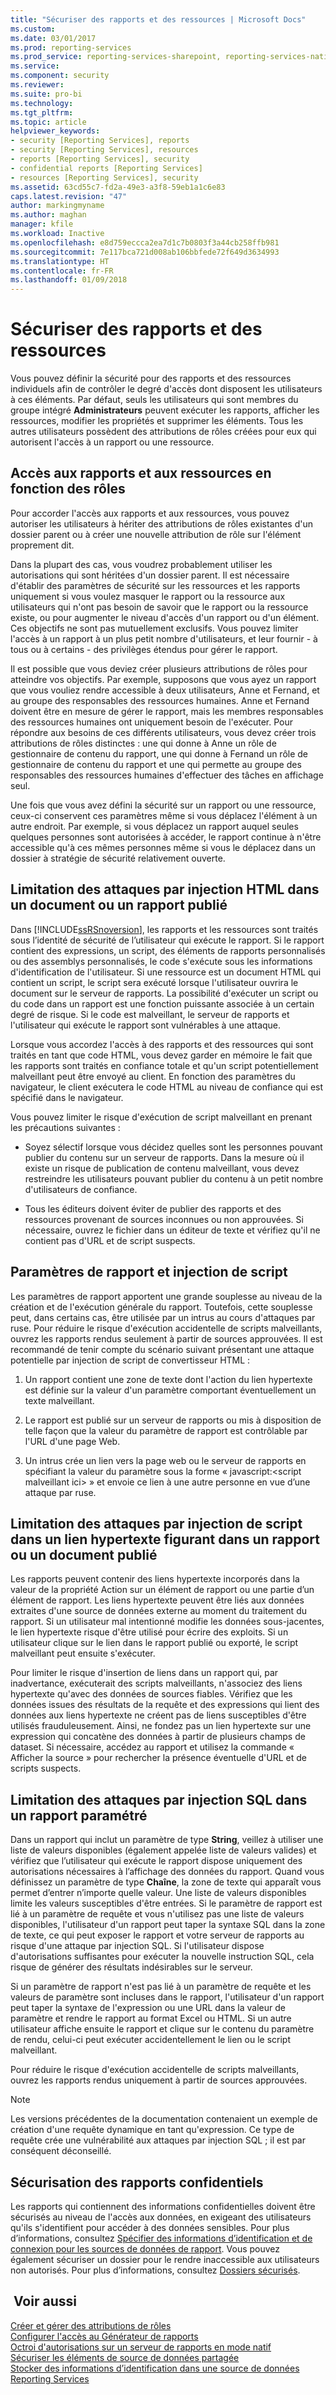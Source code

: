 ```yaml
---
title: "Sécuriser des rapports et des ressources | Microsoft Docs"
ms.custom: 
ms.date: 03/01/2017
ms.prod: reporting-services
ms.prod_service: reporting-services-sharepoint, reporting-services-native
ms.service: 
ms.component: security
ms.reviewer: 
ms.suite: pro-bi
ms.technology: 
ms.tgt_pltfrm: 
ms.topic: article
helpviewer_keywords:
- security [Reporting Services], reports
- security [Reporting Services], resources
- reports [Reporting Services], security
- confidential reports [Reporting Services]
- resources [Reporting Services], security
ms.assetid: 63cd55c7-fd2a-49e3-a3f8-59eb1a1c6e83
caps.latest.revision: "47"
author: markingmyname
ms.author: maghan
manager: kfile
ms.workload: Inactive
ms.openlocfilehash: e8d759eccca2ea7d1c7b0803f3a44cb258ffb981
ms.sourcegitcommit: 7e117bca721d008ab106bbfede72f649d3634993
ms.translationtype: HT
ms.contentlocale: fr-FR
ms.lasthandoff: 01/09/2018
---
```

# <a name="secure-reports-and-resources"></a>Sécuriser des rapports et des ressources
  Vous pouvez définir la sécurité pour des rapports et des ressources individuels afin de contrôler le degré d'accès dont disposent les utilisateurs à ces éléments. Par défaut, seuls les utilisateurs qui sont membres du groupe intégré **Administrateurs** peuvent exécuter les rapports, afficher les ressources, modifier les propriétés et supprimer les éléments. Tous les autres utilisateurs possèdent des attributions de rôles créées pour eux qui autorisent l'accès à un rapport ou une ressource.  
  
## <a name="role-based-access-to-reports-and-resources"></a>Accès aux rapports et aux ressources en fonction des rôles  
 Pour accorder l'accès aux rapports et aux ressources, vous pouvez autoriser les utilisateurs à hériter des attributions de rôles existantes d'un dossier parent ou à créer une nouvelle attribution de rôle sur l'élément proprement dit.  
  
 Dans la plupart des cas, vous voudrez probablement utiliser les autorisations qui sont héritées d'un dossier parent. Il est nécessaire d'établir des paramètres de sécurité sur les ressources et les rapports uniquement si vous voulez masquer le rapport ou la ressource aux utilisateurs qui n'ont pas besoin de savoir que le rapport ou la ressource existe, ou pour augmenter le niveau d'accès d'un rapport ou d'un élément. Ces objectifs ne sont pas mutuellement exclusifs. Vous pouvez limiter l'accès à un rapport à un plus petit nombre d'utilisateurs, et leur fournir - à tous ou à certains - des privilèges étendus pour gérer le rapport.  
  
 Il est possible que vous deviez créer plusieurs attributions de rôles pour atteindre vos objectifs. Par exemple, supposons que vous ayez un rapport que vous vouliez rendre accessible à deux utilisateurs, Anne et Fernand, et au groupe des responsables des ressources humaines. Anne et Fernand doivent être en mesure de gérer le rapport, mais les membres responsables des ressources humaines ont uniquement besoin de l'exécuter. Pour répondre aux besoins de ces différents utilisateurs, vous devez créer trois attributions de rôles distinctes : une qui donne à Anne un rôle de gestionnaire de contenu du rapport, une qui donne à Fernand un rôle de gestionnaire de contenu du rapport et une qui permette au groupe des responsables des ressources humaines d'effectuer des tâches en affichage seul.  
  
 Une fois que vous avez défini la sécurité sur un rapport ou une ressource, ceux-ci conservent ces paramètres même si vous déplacez l'élément à un autre endroit. Par exemple, si vous déplacez un rapport auquel seules quelques personnes sont autorisées à accéder, le rapport continue à n'être accessible qu'à ces mêmes personnes même si vous le déplacez dans un dossier à stratégie de sécurité relativement ouverte.  
  
## <a name="mitigating-html-injection-attacks-in-a-published-report-or-document"></a>Limitation des attaques par injection HTML dans un document ou un rapport publié  
 Dans [!INCLUDE[ssRSnoversion](../../includes/ssrsnoversion-md.md)], les rapports et les ressources sont traités sous l’identité de sécurité de l’utilisateur qui exécute le rapport. Si le rapport contient des expressions, un script, des éléments de rapports personnalisés ou des assemblys personnalisés, le code s'exécute sous les informations d'identification de l'utilisateur. Si une ressource est un document HTML qui contient un script, le script sera exécuté lorsque l'utilisateur ouvrira le document sur le serveur de rapports. La possibilité d'exécuter un script ou du code dans un rapport est une fonction puissante associée à un certain degré de risque. Si le code est malveillant, le serveur de rapports et l'utilisateur qui exécute le rapport sont vulnérables à une attaque.  
  
 Lorsque vous accordez l'accès à des rapports et des ressources qui sont traités en tant que code HTML, vous devez garder en mémoire le fait que les rapports sont traités en confiance totale et qu'un script potentiellement malveillant peut être envoyé au client. En fonction des paramètres du navigateur, le client exécutera le code HTML au niveau de confiance qui est spécifié dans le navigateur.  
  
 Vous pouvez limiter le risque d'exécution de script malveillant en prenant les précautions suivantes :  
  
-   Soyez sélectif lorsque vous décidez quelles sont les personnes pouvant publier du contenu sur un serveur de rapports. Dans la mesure où il existe un risque de publication de contenu malveillant, vous devez restreindre les utilisateurs pouvant publier du contenu à un petit nombre d'utilisateurs de confiance.  
  
-   Tous les éditeurs doivent éviter de publier des rapports et des ressources provenant de sources inconnues ou non approuvées. Si nécessaire, ouvrez le fichier dans un éditeur de texte et vérifiez qu'il ne contient pas d'URL et de script suspects.  
  
## <a name="report-parameters-and-script-injection"></a>Paramètres de rapport et injection de script  
 Les paramètres de rapport apportent une grande souplesse au niveau de la création et de l'exécution générale du rapport. Toutefois, cette souplesse peut, dans certains cas, être utilisée par un intrus au cours d'attaques par ruse. Pour réduire le risque d'exécution accidentelle de scripts malveillants, ouvrez les rapports rendus seulement à partir de sources approuvées. Il est recommandé de tenir compte du scénario suivant présentant une attaque potentielle par injection de script de convertisseur HTML :  
  
1.  Un rapport contient une zone de texte dont l'action du lien hypertexte est définie sur la valeur d'un paramètre comportant éventuellement un texte malveillant.  
  
2.  Le rapport est publié sur un serveur de rapports ou mis à disposition de telle façon que la valeur du paramètre de rapport est contrôlable par l'URL d'une page Web.  
  
3.  Un intrus crée un lien vers la page web ou le serveur de rapports en spécifiant la valeur du paramètre sous la forme « javascript:\<script malveillant ici> » et envoie ce lien à une autre personne en vue d’une attaque par ruse.  
  
## <a name="mitigating-script-injection-attacks-in-a-hyperlink-in-a-published-report-or-document"></a>Limitation des attaques par injection de script dans un lien hypertexte figurant dans un rapport ou un document publié  
 Les rapports peuvent contenir des liens hypertexte incorporés dans la valeur de la propriété Action sur un élément de rapport ou une partie d’un élément de rapport. Les liens hypertexte peuvent être liés aux données extraites d'une source de données externe au moment du traitement du rapport. Si un utilisateur mal intentionné modifie les données sous-jacentes, le lien hypertexte risque d'être utilisé pour écrire des exploits. Si un utilisateur clique sur le lien dans le rapport publié ou exporté, le script malveillant peut ensuite s'exécuter.  
  
 Pour limiter le risque d'insertion de liens dans un rapport qui, par inadvertance, exécuterait des scripts malveillants, n'associez des liens hypertexte qu'avec des données de sources fiables. Vérifiez que les données issues des résultats de la requête et des expressions qui lient des données aux liens hypertexte ne créent pas de liens susceptibles d'être utilisés frauduleusement. Ainsi, ne fondez pas un lien hypertexte sur une expression qui concatène des données à partir de plusieurs champs de dataset. Si nécessaire, accédez au rapport et utilisez la commande « Afficher la source » pour rechercher la présence éventuelle d'URL et de scripts suspects.  
  
## <a name="mitigating-sql-injection-attacks-in-a-parameterized-report"></a>Limitation des attaques par injection SQL dans un rapport paramétré  
 Dans un rapport qui inclut un paramètre de type **String**, veillez à utiliser une liste de valeurs disponibles (également appelée liste de valeurs valides) et vérifiez que l’utilisateur qui exécute le rapport dispose uniquement des autorisations nécessaires à l’affichage des données du rapport. Quand vous définissez un paramètre de type **Chaîne**, la zone de texte qui apparaît vous permet d’entrer n’importe quelle valeur. Une liste de valeurs disponibles limite les valeurs susceptibles d'être entrées. Si le paramètre de rapport est lié à un paramètre de requête et vous n'utilisez pas une liste de valeurs disponibles, l'utilisateur d'un rapport peut taper la syntaxe SQL dans la zone de texte, ce qui peut exposer le rapport et votre serveur de rapports au risque d'une attaque par injection SQL. Si l'utilisateur dispose d'autorisations suffisantes pour exécuter la nouvelle instruction SQL, cela risque de générer des résultats indésirables sur le serveur.  
  
 Si un paramètre de rapport n'est pas lié à un paramètre de requête et les valeurs de paramètre sont incluses dans le rapport, l'utilisateur d'un rapport peut taper la syntaxe de l'expression ou une URL dans la valeur de paramètre et rendre le rapport au format Excel ou HTML. Si un autre utilisateur affiche ensuite le rapport et clique sur le contenu du paramètre de rendu, celui-ci peut exécuter accidentellement le lien ou le script malveillant.  
  
 Pour réduire le risque d'exécution accidentelle de scripts malveillants, ouvrez les rapports rendus uniquement à partir de sources approuvées.  
  
> [!NOTE]  
>  Les versions précédentes de la documentation contenaient un exemple de création d'une requête dynamique en tant qu'expression. Ce type de requête crée une vulnérabilité aux attaques par injection SQL ; il est par conséquent déconseillé.  
  
## <a name="securing-confidential-reports"></a>Sécurisation des rapports confidentiels  
 Les rapports qui contiennent des informations confidentielles doivent être sécurisés au niveau de l'accès aux données, en exigeant des utilisateurs qu'ils s'identifient pour accéder à des données sensibles. Pour plus d’informations, consultez [Spécifier des informations d’identification et de connexion pour les sources de données de rapport](../../reporting-services/report-data/specify-credential-and-connection-information-for-report-data-sources.md). Vous pouvez également sécuriser un dossier pour le rendre inaccessible aux utilisateurs non autorisés. Pour plus d’informations, consultez [Dossiers sécurisés](../../reporting-services/security/secure-folders.md).  
  
## <a name="see-also"></a> Voir aussi  
 [Créer et gérer des attributions de rôles](../../reporting-services/security/create-and-manage-role-assignments.md)   
 [Configurer l'accès au Générateur de rapports](../../reporting-services/report-server/configure-report-builder-access.md)   
 [Octroi d'autorisations sur un serveur de rapports en mode natif](../../reporting-services/security/granting-permissions-on-a-native-mode-report-server.md)   
 [Sécuriser les éléments de source de données partagée](../../reporting-services/security/secure-shared-data-source-items.md)   
 [Stocker des informations d’identification dans une source de données Reporting Services](../../reporting-services/report-data/store-credentials-in-a-reporting-services-data-source.md)  
  
  
